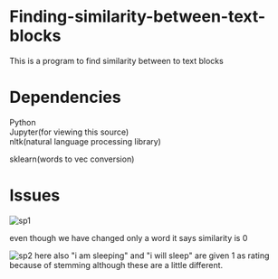# Finding-similarity-between-text-blocks
This is a program to find similarity between to text blocks

# Dependencies
Python  
Jupyter(for viewing this source)  
nltk(natural language processing library) 

sklearn(words to vec conversion)  


# Issues
![sp1](https://user-images.githubusercontent.com/23384411/30372364-39d0e160-989b-11e7-81fc-51dad776af57.PNG)

even though we have changed only a word it says similarity is 0


![sp2](https://user-images.githubusercontent.com/23384411/30372610-0498b846-989c-11e7-912d-d522d73c5c4e.PNG)
here also "i am sleeping" and "i will sleep" are given 1 as rating because of stemming although these are a little different.
